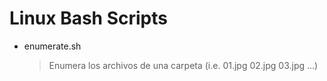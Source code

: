 # Linux Bash Scripts

- enumerate.sh
	> Enumera los archivos de una carpeta (i.e. 01.jpg 02.jpg 03.jpg ...)
